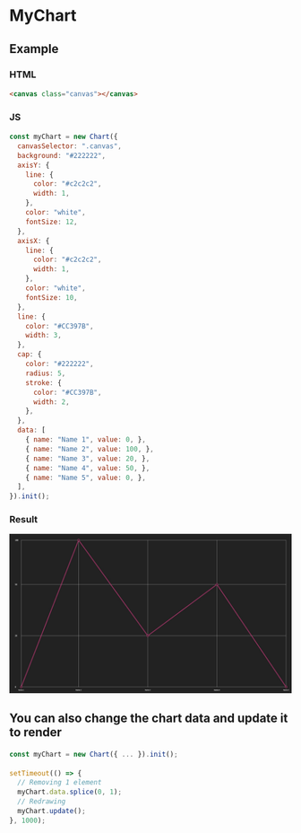 # MyChart

## Example

### HTML
```html
<canvas class="canvas"></canvas>
```

### JS

```js
const myChart = new Chart({
  canvasSelector: ".canvas",
  background: "#222222",
  axisY: {
    line: {
      color: "#c2c2c2",
      width: 1,
    },
    color: "white",
    fontSize: 12,
  },
  axisX: {
    line: {
      color: "#c2c2c2",
      width: 1,
    },
    color: "white",
    fontSize: 10,
  },
  line: {
    color: "#CC397B",
    width: 3,
  },
  cap: {
    color: "#222222",
    radius: 5,
    stroke: {
      color: "#CC397B",
      width: 2,
    },
  },
  data: [
    { name: "Name 1", value: 0, },
    { name: "Name 2", value: 100, },
    { name: "Name 3", value: 20, },
    { name: "Name 4", value: 50, },
    { name: "Name 5", value: 0, },
  ],
}).init();
```

### Result
<img src="./example.jpg" alt="bar chart" />

## You can also change the chart data and update it to render

```js
const myChart = new Chart({ ... }).init();

setTimeout(() => {
  // Removing 1 element
  myChart.data.splice(0, 1);
  // Redrawing
  myChart.update();
}, 1000);
```